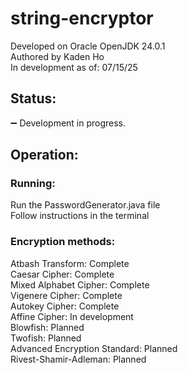 # string-encryptor
Developed on Oracle OpenJDK 24.0.1 \
Authored by Kaden Ho \
In development as of: 07/15/25
## Status:
➖ Development in progress.

## Operation:

### Running:
Run the PasswordGenerator.java file \
Follow instructions in the terminal

### Encryption methods:
Atbash Transform: Complete \
Caesar Cipher: Complete \
Mixed Alphabet Cipher: Complete \
Vigenere Cipher: Complete \
Autokey Cipher: Complete \
Affine Cipher: In development \
Blowfish: Planned \
Twofish: Planned \
Advanced Encryption Standard: Planned \
Rivest-Shamir-Adleman: Planned 
